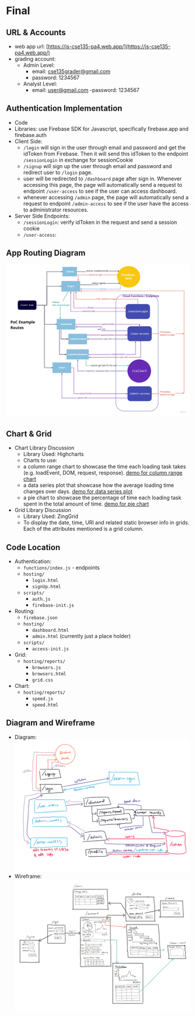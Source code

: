 # Final
## URL & Accounts
- web app url: [https://js-cse135-pa4.web.app/](https://js-cse135-pa4.web.app/)
- grading account:
	- Admin Level:
		- email: cse135grader@gmail.com
		- password: 1234567
	- Analyst Level:
		- email: user@gmail.com
		-password: 1234567

## Authentication  Implementation
- Code
- Libraries: use Firebase SDK for Javascript, specifically firebase.app and firebase.auth 
- Client Side:
	- `/login` will sign in the user through email and password and get the idToken from Firebase. Then it will send this idToken to the endpoint `/sessionLogin` in exchange for sessionCookie
	- `/signup` will sign up the user through email and password and redirect user to `/login` page.
	- user will be redirected to `/dashboard` page after sign in. Whenever accessing this page, the page will automatically send a request to endpoint `/user-access` to see if the user can access dashboard.
	- whenever accessing `/admin` page, the page will automatically send a request to endpoint `/admin-access` to see if the user have the access to administrator resources.
- Server Side Endpoints:
	- `/sessionLogin`: verify idToken in the request and send a session cookie
	- `/user-access`:


## App Routing Diagram
![PoC diagram](/demo_imgs/poc-diagram.jpg)

## Chart & Grid
- Chart Library Discussion
	- Library Used: Highcharts
	- Charts to use:
	- a column range chart to showcase the time each loading task takes (e.g. loadEvent, DOM, request, response). [demo for column range chart](https://www.highcharts.com/demo/columnrange/dark-unica)
	- a data series plot that showcase how the average loading time changes over days. [demo for data series plot](https://www.highcharts.com/demo/line-labels/dark-unica)
	- a pie chart to showcase the percentage of time each loading task spent in the total amount of time. [demo for pie chart](https://www.highcharts.com/demo/pie-legend/dark-unica)
- Grid Library Discussion
	- Library Used: ZingGrid
	- To display the date, time, URI and related static browser info in grids. Each of the attributes mentioned is a grid column.

## Code Location
- Authentication:
	- `functions/index.js` - endpoints
	- `hosting/`
		- `login.html`
		- `signUp.html`
	- `scripts/`
		- `auth.js`
		- `firebase-init.js`
- Routing:
	- `firebase.json`
	- `hosting/`
		- `dashboard.html`
		- `admin.html` (currently just a place holder)
	- `scripts/`
		- `access-init.js`
- Grid: 
	- `hosting/reports/`
		- `browsers.js`
		- `browsers.html`
		- `grid.css`
- Chart:
	- `hosting/reports/`
		- `speed.js`
		- `speed.html`
	
## Diagram and Wireframe
- Diagram:
![Diagram](/demo_imgs/diagram.png)
- Wireframe:
![Wireframe](/demo_imgs/wireframe.png)